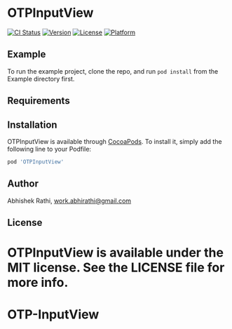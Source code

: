 # OTPInputView

[![CI Status](https://img.shields.io/travis/abhishek-001/OTPInputView.svg?style=flat)](https://travis-ci.org/abhishek-001/OTPInputView)
[![Version](https://img.shields.io/cocoapods/v/OTPInputView.svg?style=flat)](https://cocoapods.org/pods/OTPInputView)
[![License](https://img.shields.io/cocoapods/l/OTPInputView.svg?style=flat)](https://cocoapods.org/pods/OTPInputView)
[![Platform](https://img.shields.io/cocoapods/p/OTPInputView.svg?style=flat)](https://cocoapods.org/pods/OTPInputView)

## Example

To run the example project, clone the repo, and run `pod install` from the Example directory first.

## Requirements

## Installation

OTPInputView is available through [CocoaPods](https://cocoapods.org). To install
it, simply add the following line to your Podfile:

```ruby
pod 'OTPInputView'
```

## Author

Abhishek Rathi, work.abhirathi@gmail.com

## License

OTPInputView is available under the MIT license. See the LICENSE file for more info.
=======
# OTP-InputView
